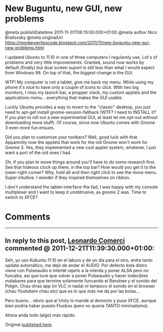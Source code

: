 # New Buguntu, new GUI, new problems

@meta publishDatetime 2011-11-01T06:15:00.000+01:00
@meta author Nico Brailovsky
@meta originalUrl https://monkeywritescode.blogspot.com/2011/11/new-buguntu-new-gui-new-problems.html

I updated Ubuntu to 11.10 in one of three computers I regularely use. Lot's of problems and very little improvements. Granted, sound now works by default (finally) but dual screen suport is still less than what I would expect from Windows 98. On top of that, the biggest change is the GUi.

WTF! My computer is not a tablet, give me back my menu. While using my phone it's nice to have only a couple of icons to click. With two big monitors, I miss my launch bar, a propper clock, my custom applets and the applications menu... everything that makes the GUI usable.

Luckly Ubuntu provides a way to revert to the "classic" desktop, you just need to apt-get install gnome-session-fallback (WTF? I need to INSTALL it? If you plan to roll out a new experimental GUI, at least let me opt-out without downloading more stuff). Of course, since now Ubuntu comes with Gnome 3 even more fun ensues.

Did you plan to customize your toolbars? Well, good luck with that. Apparently now the applets that work for the old Gnome won't work for Gnome 3. Yes, they implemented a new cool applet system, whatever, I just want a port of the old ones I had.

Oh, if you plan to move things around you'll have to do some research first. See that hideous clock up there, in the top bar? How would you get it to the lower-right corner? Why, hold alt and then right click to see the move menu. Super intuitive. I wonder if they inspired themselves on ribbon.

I don't understand the tablet-interface-ftw fad, I was happy with my console multiplexer and I want to keep it unobtrusive, as gnome 2 was. Time to switch to XFCE?


# Comments

---
## In reply to this post, [Leonardo Comerci]() commented @ 2011-12-21T11:39:30.000+01:00:

Seh, yo uso Kubuntu 11.10 en el laburo y de un día para el otro, entre tanto update automático, me dejó de andar el AUDIO. Por defecto ésta distro viene con Pulseaudio e intenté rajarlo a la mierda y poner ALSA pero no funcaba, así que tuve que volver a poner Pulseaudio y hacer indecibles malabares para que termine solamente funcando el Banshee y el sonido del Pidgin. Chau otras app (ni VLC ni nada) ni tampoco el sonido en el browser (chau Youtubem chau etc) que es lo que más me da por las bolas...

Pero bueno... obvio que al Unity lo mandé al demonio y puse XFCE, aunque bien podría haber puesto Fluxbox (pero no quería TANTO minimalismo).

Ahora anda todo (algo) más rápido.

Original [published here](md_blog/2011/1101_NewBuguntunewGUInewproblems.md).

